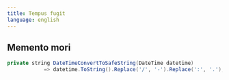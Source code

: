 ```yaml
---
title: Tempus fugit
language: english
---
```


## Memento mori

```java
private string DateTimeConvertToSafeString(DateTime datetime)
            => datetime.ToString().Replace('/', '-').Replace(':', '.');
```